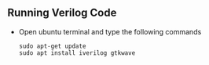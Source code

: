 ## Running Verilog Code
- Open ubuntu terminal and type the following commands
  ```
  sudo apt-get update
  sudo apt install iverilog gtkwave
  ```
